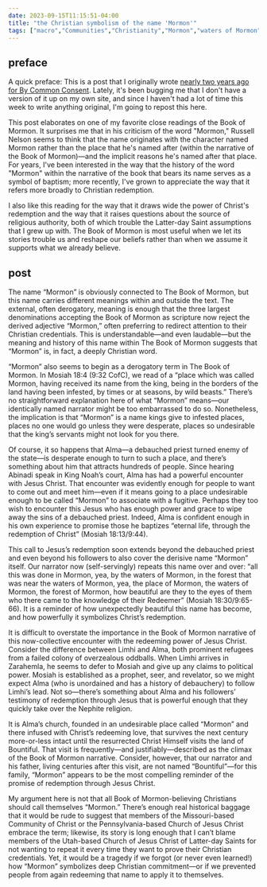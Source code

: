 ```yaml
---
date: 2023-09-15T11:15:51-04:00
title: "the Christian symbolism of the name 'Mormon'"
tags: ["macro","Communities","Christianity","Mormon","waters of Mormon","Mormonism","The Church of Jesus Christ of Latter-day Saints","Alma","Limhi","Mosiah","Book of Mormon","redemption"]
---
```


## preface

A quick preface: This is a post that I originally wrote [nearly two years ago for By Common Consent](https://bycommonconsent.com/2021/10/18/mormon-is-deeply-christian/). Lately, it's been bugging me that I don't have a version of it up on my own site, and since I haven't had a lot of time this week to write anything original, I'm going to repost this here. 

This post elaborates on one of my favorite close readings of the Book of Mormon. It surprises me that in his criticism of the word "Mormon," Russell Nelson seems to think that the name originates with the character named Mormon rather than the place that he's named after (within the narrative of the Book of Mormon)—and the implicit reasons he's named after that place. For years, I've been interested in the way that the history of the word "Mormon" within the narrative of the book that bears its name serves as a symbol of baptism; more recently, I've grown to appreciate the way that it refers more broadly to Christian redemption.
 
 I also like this reading for the way that it draws wide the power of Christ's redemption and the way that it raises questions about the source of religious authority, both of which trouble the Latter-day Saint assumptions that I grew up with. The Book of Mormon is most useful when we let its stories trouble us and reshape our beliefs rather than when we assume it supports what we already believe.

## post

The name “Mormon” is obviously connected to The Book of Mormon, but this name carries different meanings within and outside the text. The external, often derogatory, meaning is enough that the three largest denominations accepting the Book of Mormon as scripture now reject the derived adjective “Mormon,” often preferring to redirect attention to their Christian credentials. This is understandable—and even laudable—but the meaning and history of this name within The Book of Mormon suggests that “Mormon” is, in fact, a deeply Christian word.

“Mormon” also seems to begin as a derogatory term in The Book of Mormon. In Mosiah 18:4 (9:32 CofC), we read of a “place which was called Mormon, having received its name from the king, being in the borders of the land having been infested, by times or at seasons, by wild beasts.” There’s no straightforward explanation here of what “Mormon” means—our identically named narrator might be too embarrassed to do so. Nonetheless, the implication is that “Mormon” is a name kings give to infested places, places no one would go unless they were desperate, places so undesirable that the king’s servants might not look for you there.

Of course, it so happens that Alma—a debauched priest turned enemy of the state—is desperate enough to turn to such a place, and there’s something about him that attracts hundreds of people. Since hearing Abinadi speak in King Noah’s court, Alma has had a powerful encounter with Jesus Christ. That encounter was evidently enough for people to want to come out and meet him—even if it means going to a place undesirable enough to be called “Mormon” to associate with a fugitive. Perhaps they too wish to encounter this Jesus who has enough power and grace to wipe away the sins of a debauched priest. Indeed, Alma is confident enough in his own experience to promise those he baptizes “eternal life, through the redemption of Christ” (Mosiah 18:13/9:44).

This call to Jesus’s redemption soon extends beyond the debauched priest and even beyond his followers to also cover the derisive name “Mormon” itself. Our narrator now (self-servingly) repeats this name over and over: “all this was done in Mormon, yea, by the waters of Mormon, in the forest that was near the waters of Mormon, yea, the place of Mormon, the waters of Mormon, the forest of Mormon, how beautiful are they to the eyes of them who there came to the knowledge of their Redeemer” (Mosiah 18:30/9:65-66). It is a reminder of how unexpectedly beautiful this name has become, and how powerfully it symbolizes Christ’s redemption.

It is difficult to overstate the importance in the Book of Mormon narrative of this now-collective encounter with the redeeming power of Jesus Christ. Consider the difference between Limhi and Alma, both prominent refugees from a failed colony of overzealous oddballs. When Limhi arrives in Zarahemla, he seems to defer to Mosiah and give up any claims to political power. Mosiah is established as a prophet, seer, and revelator, so we might expect Alma (who is unordained and has a history of debauchery) to follow Limhi’s lead. Not so—there’s something about Alma and his followers’ testimony of redemption through Jesus that is powerful enough that they quickly take over the Nephite religion.

It is Alma’s church, founded in an undesirable place called “Mormon” and there infused with Christ’s redeeming love, that survives the next century more-or-less intact until the resurrected Christ Himself visits the land of Bountiful. That visit is frequently—and justifiably—described as the climax of the Book of Mormon narrative. Consider, however, that our narrator and his father, living centuries after this visit, are not named “Bountiful”—for this family, “Mormon” appears to be the most compelling reminder of the promise of redemption through Jesus Christ.

My argument here is not that all Book of Mormon-believing Christians should call themselves “Mormon.” There’s enough real historical baggage that it would be rude to suggest that members of the Missouri-based Community of Christ or the Pennsylvania-based Church of Jesus Christ embrace the term; likewise, its story is long enough that I can’t blame members of the Utah-based Church of Jesus Christ of Latter-day Saints for not wanting to repeat it every time they want to prove their Christian credentials. Yet, it would be a tragedy if we forgot (or never even learned!) how “Mormon” symbolizes deep Christian commitment—or if we prevented people from again redeeming that name to apply it to themselves.